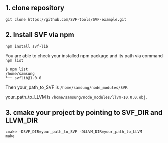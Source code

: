 ## 1. clone repository
```
git clone https://github.com/SVF-tools/SVF-example.git
```

## 2. Install SVF via npm
```
npm install svf-lib
```

You are able to check your installed npm package and its path via command `npm list`
```
$ npm list
/home/samsung
└── svflib@1.0.0
```
Then your_path_to_SVF is `/home/samsung/node_modules/SVF`.

your_path_to_LLVM is `/home/samsung/node_modules/llvm-10.0.0.obj`.


## 3. cmake your project by pointing to SVF_DIR and LLVM_DIR
```
cmake -DSVF_DIR=your_path_to_SVF -DLLVM_DIR=your_path_to_LLVM
make
```
